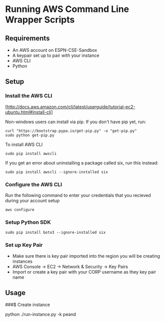 # Running AWS Command Line Wrapper Scripts


## Requirements

* An AWS account on ESPN-CSE-Sandbox
* A keypair set up to pair with your instance
* AWS CLI
* Python

## Setup

### Install the AWS CLI

[http://docs.aws.amazon.com/cli/latest/userguide/tutorial-ec2-ubuntu.html#install-cli]

Non-windows users can install via pip. If you don't have pip yet, run:

```
curl "https://bootstrap.pypa.io/get-pip.py" -o "get-pip.py"
sudo python get-pip.py
```

To install AWS CLI

`sudo pip install awscli `

If you get an error about uninstalling a package called six, run this instead:

`sudo pip install awscli --ignore-installed six`

### Configure the AWS CLI

Run the following command to enter your credentials that you recieved during your account setup

`aws configure`

### Setup Python SDK

`sudo pip install boto3 --ignore-installed six`

### Set up Key Pair

* Make sure there is key pair imported into the region you will be creating instances
* AWS Console -> EC2 -> Network & Security -> Key Pairs
* Import or create a key pair with your CORP username as they key pair name

## Usage

###$ Create instance

python ./run-instance.py -k peand

